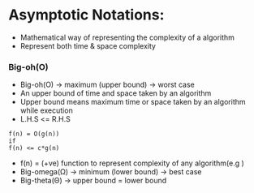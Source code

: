 # Asymptotic Notations:
* Mathematical way of representing the complexity of a algorithm
* Represent both time & space complexity
### Big-oh(O)
* Big-oh(O) -> maximum (upper bound) -> worst case
* An upper bound of time and space taken by an algorithm
* Upper bound means maximum time or space taken by an algorithm while execution
* L.H.S <= R.H.S
```
f(n) = O(g(n))
if
f(n) <= c*g(n)
```
* f(n) = (+ve) function to represent complexity of any algorithm(e.g )
* Big-omega(Ω) -> minimum (lower bound) -> best case
* Big-theta(Θ) -> upper bound = lower bound 

